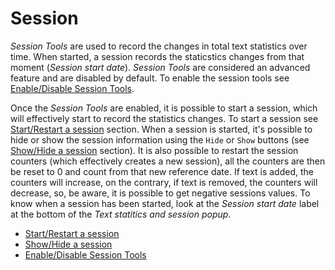 
# Session 

_Session Tools_ are used to record the changes in total text statistics over time. When started, a session records the staticstics changes from that moment (_Session start date_). _Session Tools_ are considered an advanced feature and are disabled by default. To enable the session tools see [Enable/Disable Session Tools](#enableDisableSessionTools). 

Once the _Session Tools_ are enabled, it is possible to start a session, which will effectively start to record the statistics changes. To start a session see [Start/Restart a session](#startRestartSession) section. When a session is started, it's possible to hide or show the session information using the `Hide` or `Show` buttons (see [Show/Hide a session](#showHideSession) section). It is also possible to restart the session counters (which effectively creates a new session), all the counters are then be reset to 0 and count from that new reference date. If text is added, the counters will increase, on the contrary, if text is removed, the counters will decrease, so, be aware, it is possible to get negative sessions values. To know when a session has been started, look at the _Session start date_ label at the bottom of the _Text statitics and session popup_.

- [Start/Restart a session](#startRestartSession)
- [Show/Hide a session ](#showHideSession)
- [Enable/Disable Session Tools](#enableDisableSessionTools)
